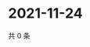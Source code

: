 # 2021-11-24

共 0 条

<!-- BEGIN WEIBO -->
<!-- 最后更新时间 Wed Nov 24 2021 18:00:33 GMT+0800 (China Standard Time) -->

<!-- END WEIBO -->
